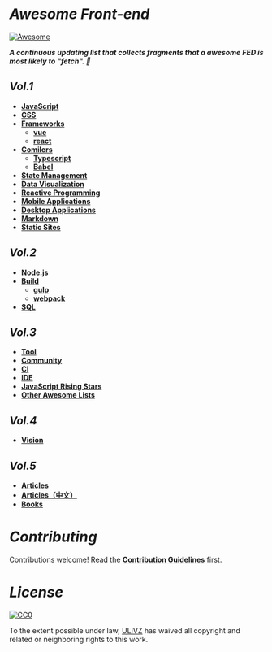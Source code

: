 # _Awesome Front-end_

[![Awesome](https://cdn.rawgit.com/sindresorhus/awesome/d7305f38d29fed78fa85652e3a63e154dd8e8829/media/badge.svg)](https://github.com/ulivz/awesome-front-end)

_**A continuous updating list that collects fragments that a awesome FED is most likely to "fetch". 🍻**_

## _Vol.1_

- [**JavaScript**](src/javascript.md)
- [**CSS**](src/css.md)
- [**Frameworks**](src/frameworks.md)
  - [**vue**](src/vue.md)
  - [**react**](src/react.md)
- [**Comilers**](src/compilers.md)
  - [**Typescript**](src/typescript.md)
  - [**Babel**](src/babel.md)
- [**State Management**](src/state-management.md)
- [**Data Visualization**](src/data-visualization.md)
- [**Reactive Programming**](src/reactive-programming.md)
- [**Mobile Applications**](src/mobile.md)
- [**Desktop Applications**](src/desktop.md)
- [**Markdown**](src/markdown.md)
- [**Static Sites**](src/static-sites.md)


## _Vol.2_

- [**Node.js**](src/nodejs.md)
- [**Build**](src/build.md)
  - [**gulp**](src/gulp.md)
  - [**webpack**](src/webpack.md)
- [**SQL**](src/sql.md)
<!-- - [**http**](src/http.md) -->


## _Vol.3_

- [**Tool**](src/tool.md)
- [**Community**](src/community.md)
- [**CI**](src/ci.md)
- [**IDE**](src/ide.md)
- [**JavaScript Rising Stars**](src/ristingstars.md)
- [**Other Awesome Lists**](src/other-awesome-lists.md)


## _Vol.4_

- [**Vision**](src/vision.md)


## _Vol.5_

- [**Articles**](src/articles-en_US.md)
- [**Articles（中文）**](src/articles-zh_CN.md)
- [**Books**](src/book.md)


# _Contributing_

Contributions welcome! Read the [**Contribution Guidelines**](./.github/CONTRIBUTING.md) first.


# _License_

[![CC0](http://i.creativecommons.org/p/zero/1.0/88x31.png)](http://creativecommons.org/publicdomain/zero/1.0/)

To the extent possible under law, [ULIVZ](https://github.com/ulivz) has waived all copyright and related or neighboring rights to this work.